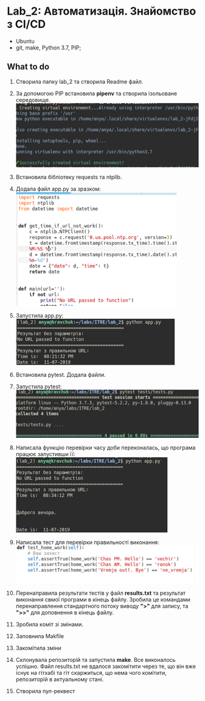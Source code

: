 # Lab_2: Автоматизація. Знайомство з CI/CD

* Ubuntu
* git, make, Python 3.7, PIP;

## What to do

1. Створила папку lab_2 та створила Readme файл.

2. За допомогою PIP встановила __pipenv__ та створила ізольоване середовище. 
![pipenv](./photo/pipenv.png)

3. Встановила бібліотеку requests та ntplib.

4. Додала файл app.py за зразком: 
![](./photo/apppy.png)

5. Запустила app.py: 
![](./photo/apprun.png)

6. Встановила pytest. Додала файли.

7. Запустила pytest: 
![](./photo/pytestrun.png)

8. Написала функцію перевірки часу доби переконалась, що програма працює запустивши її: 
![](./photo/app_vremja.png)

9. Написала тест для перевірки правильності виконання: 
![](./photo/testpy.png)


10. Перенаправила результати тестів у файл __results.txt__ та результат виконання свмої програми в кінець файлу. Зробила це командами перенаправлення стандартного потоку виводу __">"__ для запису, та __">>"__ для доповнення в кінець файлу.

11. Зробила коміт зі змінами.

12. Заповнила Makfile

13. Закомітила зміни

14. Склонувала репозиторій та запустила __make__. Все виконалось успішно. Файл results.txt не вдалося закомітити через те, що він вже існує на гітхабі та гіт скаржиться, що нема чого комітити, репозиторій в актуальному стані.

15. Створила пул-реквест
